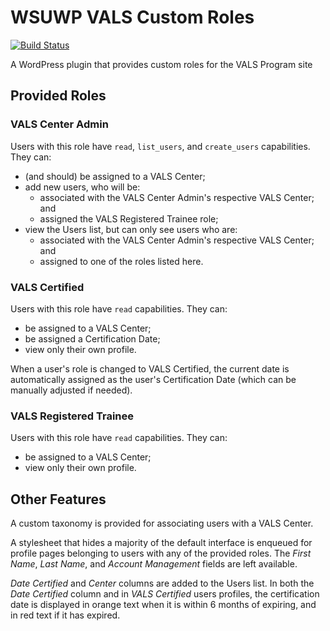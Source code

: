 # WSUWP VALS Custom Roles

[![Build Status](https://travis-ci.org/washingtonstateuniversity/WSUWP-Plugin-VALS-Roles.svg?branch=master)](https://travis-ci.org/washingtonstateuniversity/WSUWP-Plugin-VALS-Roles)

A WordPress plugin that provides custom roles for the VALS Program site

## Provided Roles

### VALS Center Admin
Users with this role have `read`, `list_users`, and `create_users` capabilities. They can:
* (and should) be assigned to a VALS Center;
* add new users, who will be:
  * associated with the VALS Center Admin's respective VALS Center; and
  * assigned the VALS Registered Trainee role;
* view the Users list, but can only see users who are:
  * associated with the VALS Center Admin's respective VALS Center; and
  * assigned to one of the roles listed here.

### VALS Certified
Users with this role have `read` capabilities. They can:
* be assigned to a VALS Center;
* be assigned a Certification Date;
* view only their own profile.

When a user's role is changed to VALS Certified, the current date is automatically assigned as the user's Certification Date (which can be manually adjusted if needed).

### VALS Registered Trainee
Users with this role have `read` capabilities. They can:
* be assigned to a VALS Center;
* view only their own profile.

## Other Features

A custom taxonomy is provided for associating users with a VALS Center.

A stylesheet that hides a majority of the default interface is enqueued for profile pages belonging to users with any of the provided roles. The *First Name*, *Last Name*, and *Account Management* fields are left available.

*Date Certified* and *Center* columns are added to the Users list. In both the *Date Certified* column and in *VALS Certified* users profiles, the certification date is displayed in orange text when it is within 6 months of expiring, and in red text if it has expired.
